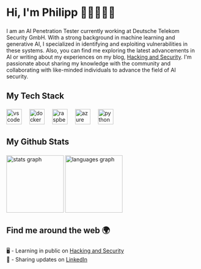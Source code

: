 <h1 align="left">Hi, I'm Philipp 👋🏻👨🏻‍💻</h1>

###

<p align="left">I am an AI Penetration Tester currently working at Deutsche Telekom Security GmbH. With a strong background in machine learning and generative AI, I specialized in identifying and exploiting vulnerabilities in these systems. Also, you can find me exploring the latest advancements in AI or writing about my experiences on my blog, <a href="https://hacking-and-security.cc">Hacking and Security</a>. I'm passionate about sharing my knowledge with the community and collaborating with like-minded individuals to advance the field of AI security.</p>

###

<h2 align="left">My Tech Stack</h2>

###

<div align="left">
  <img src="https://cdn.jsdelivr.net/gh/devicons/devicon/icons/vscode/vscode-original.svg" height="40" alt="vscode logo"  />
  <img width="12" />
  <img src="https://cdn.jsdelivr.net/gh/devicons/devicon/icons/docker/docker-original.svg" height="40" alt="docker logo"  />
  <img width="12" />
  <img src="https://cdn.jsdelivr.net/gh/devicons/devicon/icons/raspberrypi/raspberrypi-original.svg" height="40" alt="raspberrypi logo"  />
  <img width="12" />
  <img src="https://cdn.jsdelivr.net/gh/devicons/devicon/icons/azure/azure-original.svg" height="40" alt="azure logo"  />
  <img width="12" />
  <img src="https://cdn.jsdelivr.net/gh/devicons/devicon/icons/python/python-original.svg" height="40" alt="python logo"  />
</div>

###

<h2 align="left">My Github Stats</h2>

###

<div align="left">
  <img src="https://github-readme-stats.vercel.app/api?username=nnxmms&hide_title=false&hide_rank=false&show_icons=true&include_all_commits=true&count_private=true&disable_animations=false&theme=dracula&locale=en&hide_border=false&order=1" height="150" alt="stats graph"  />
  <img src="https://github-readme-stats.vercel.app/api/top-langs?username=nnxmms&locale=en&hide_title=false&layout=compact&card_width=320&langs_count=5&theme=dracula&hide_border=false&order=2" height="150" alt="languages graph"  />
</div>

###

<h2 align="left">Find me around the web 🌍</h2>

###

<p align="left">🖥️ - Learning in public on <a href="https://hacking-and-security.cc">Hacking and Security</a><br>👥 - Sharing updates on <a href="https://www.linkedin.com/in/philipp-zimmermann-dtsec">LinkedIn</a></p>

###
